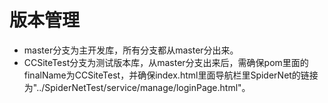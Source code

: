 # 版本管理
- master分支为主开发库，所有分支都从master分出来。
- CCSiteTest分支为测试版本库，从master分支出来后，需确保pom里面的finalName为CCSiteTest，并确保index.html里面导航栏里SpiderNet的链接 为"../SpiderNetTest/service/manage/loginPage.html"。
